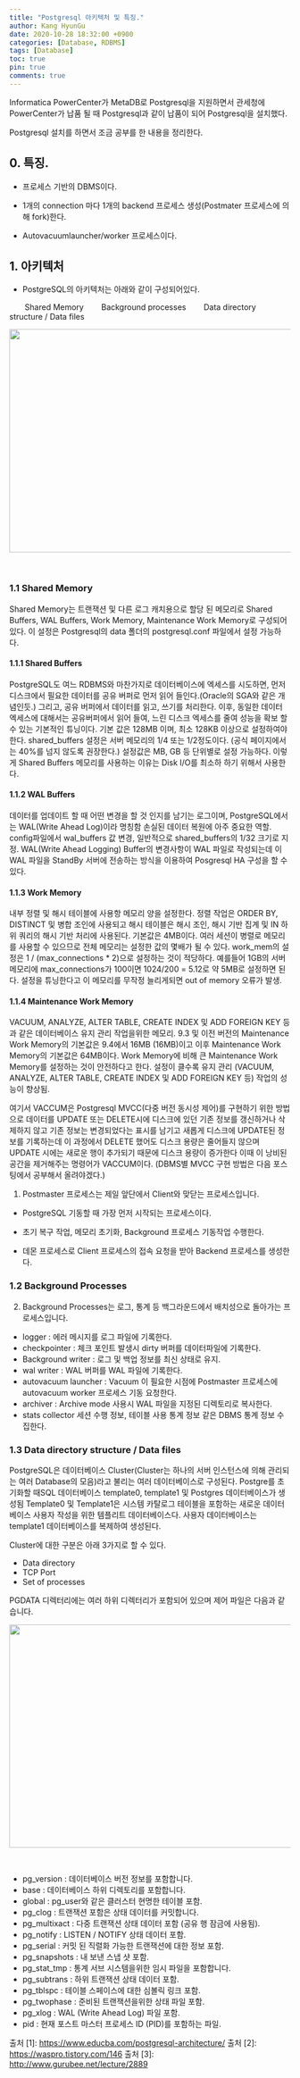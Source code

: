 ```yaml
---
title: "Postgresql 아키텍처 및 특징."
author: Kang HyunGu
date: 2020-10-28 18:32:00 +0900
categories: [Database, RDBMS]
tags: [Database]
toc: true
pin: true
comments: true
---
```

Informatica PowerCenter가 MetaDB로 Postgresql을 지원하면서 관세청에 PowerCenter가 납품 될 때 Postgresql과 같이 납품이 되어 Postgresql을 설치했다.


Postgresql 설치를 하면서 조금 공부를 한 내용을 정리한다.

## 0. 특징.
- 프로세스 기반의 DBMS이다.

- 1개의 connection 마다 1개의 backend 프로세스 생성(Postmater 프로세스에 의해 fork)한다.

- Autovacuumlauncher/worker 프로세스이다.

## 1. 아키텍처
- PostgreSQL의 아키텍처는 아래와 같이 구성되어있다.


&nbsp;&nbsp;&nbsp;&nbsp;&nbsp;&nbsp;&nbsp;Shared Memory
&nbsp;&nbsp;&nbsp;&nbsp;&nbsp;&nbsp;&nbsp;Background processes
&nbsp;&nbsp;&nbsp;&nbsp;&nbsp;&nbsp;&nbsp;Data directory structure / Data files

<p align="center"><img src="{{site.url}}/img/posts/2020-10-28-Postgresql 아키텍처 및 특징/PostgreSQL-Architecture1.jpg" width="600" height="400"></p>
<br/>

### 1.1 Shared Memory
Shared Memory는 트랜잭션 및 다른 로그 캐치용으로 할당 된 메모리로 Shared Buffers, WAL Buffers, Work Memory, Maintenance Work Memory로 구성되어있다.
이 설정은 Postgresql의 data 폴더의 postgresql.conf 파일에서 설정 가능하다.

#### 1.1.1 Shared Buffers
PostgreSQL도 여느 RDBMS와 마찬가지로 데이터베이스에 엑세스를 시도하면, 먼저 디스크에서 필요한 데이터를 공유 버퍼로 먼저 읽어 들인다.(Oracle의 SGA와 같은 개념인듯.)  그리고, 공유 버퍼에서 데이터를 읽고, 쓰기를 처리한다. 이후, 동일한 데이터 엑세스에 대해서는 공유버퍼에서 읽어 들여, 느린 디스크 엑세스를 줄여 성능을 확보 할 수 있는 기본적인 튜닝이다.
기본 값은 128MB 이며, 최소 128KB 이상으로 설정하여야 한다.
shared_buffers 설정은 서버 메모리의 1/4 또는 1/2정도이다. (공식 페이지에서는 40%를 넘지 않도록 권장한다.)
설정값은 MB, GB 등 단위별로 설정 가능하다.
이렇게 Shared Buffers 메모리를 사용하는 이유는 Disk I/O를 최소하 하기 위해서 사용한다.

#### 1.1.2 WAL Buffers
데이터를 업데이트 할 때 어떤 변경을 할 것 인지를 남기는 로그이며, PostgreSQL에서는 WAL(Write Ahead Log)이라 명칭함
손실된 데이터 복원에 아주 중요한 역할.
config파일에서 wal_buffers 값 변경, 일반적으로 shared_buffers의 1/32 크기로 지정.
WAL(Write Ahead Logging) Buffer의 변경사항이 WAL 파일로 작성되는데 이 WAL 파일을  StandBy 서버에 전송하는 방식을 이용하여 Posgresql HA 구성을 할 수있다.


#### 1.1.3 Work Memory
내부 정렬 및 해시 테이블에 사용항 메모리 양을 설정한다.
정렬 작업은 ORDER BY, DISTINCT 및 병합 조인에 사용되고 해시 테이블은 해시 조인, 해시 기반 집계 및 IN 하위 쿼리의 해시 기반 처리에 사용된다.
기본값은 4MB이다.
여러 세션이 병렬로 메모리를 사용할 수 있으므로 전체 메모리는 설정한 값의 몇배가 될 수 있다.
work_mem의 설정은 1 / (max_connections * 2)으로 설정하는 것이 적당하다.
예를들어 1GB의 서버 메모리에 max_connections가 100이면 1024/200 = 5.12로 약 5MB로 설정하면 된다.
설정을 튜닝한다고 이 메모리를 무작정 늘리게되면 out of memory 오류가 발생.

#### 1.1.4 Maintenance Work Memory
VACUUM, ANALYZE, ALTER TABLE, CREATE INDEX 및 ADD FOREIGN KEY 등과 같은 데이터베이스 유지 관리 작업을위한 메모리.
9.3 및 이전 버전의 Maintenance Work Memory의 기본값은 9.4에서 16MB (16MB)이고 이후 Maintenance Work Memory의 기본값은 64MB이다.
Work Memory에 비해 큰 Maintenance Work Memory를 설정하는 것이 안전하다고 한다. 설정이 클수록 유지 관리 (VACUUM, ANALYZE, ALTER TABLE, CREATE INDEX 및 ADD FOREIGN KEY 등) 작업의 성능이 향상됨.

여기서 VACCUM은 Postgresql MVCC(다중 버전 동시성 제어)를 구현하기 위한 방법으로 데이터를 UPDATE 또는 DELETE시에 디스크에 있던 기존 정보를 갱신하거나 삭제하지 않고 기존 정보는 변경되었다는 표시를 남기고 새롭게 디스크에 UPDATE된 정보를 기록하는데 이 과정에서 DELETE 했어도 디스크 용량은 줄어들지 않으며 UPDATE 시에는 새로운 행이 추가되기 때문에 디스크 용량이 증가한다 이때 이 낭비된 공간을 제거해주는 명령어가 VACCUM이다.
(DBMS별 MVCC 구현 방법은 다음 포스팅에서 공부해서 올려야겠다.)
1) Postmaster 프로세스는 제일 앞단에서 Client와 맞닫는 프로세스입니다.

- PostgreSQL 기동할 때 가장 먼저 시작되는 프로세스이다.

- 초기 복구 작업, 메모리 초기화, Background 프로세스 기동작업 수행한다.

- 데몬 프로세스로 Client 프로세스의 접속 요청을 받아 Backend 프로세스를 생성한다.


### 1.2 Background Processes
2) Background Processes는 로그, 통계 등 백그라운드에서 배치성으로 돌아가는 프로세스입니다.

- logger : 에러 메시지를 로그 파일에 기록한다.
- checkpointer : 체크 포인트 발생시 dirty 버퍼를 데이터파일에 기록한다.
- Background writer : 로그 및 백업 정보를 최신 상태로 유지.
- wal writer : WAL 버퍼를 WAL 파일에 기록한다.
- autovacuum launcher : Vacuum 이 필요한 시점에 Postmaster 프로세스에 autovacuum worker 프로세스 기동 요청한다.
- archiver : Archive mode 사용시 WAL 파일을 지정된 디렉토리로 복사한다.
- stats collector 세션 수행 정보, 테이블 사용 통계 정보 같은 DBMS 통계 정보 수집한다.

### 1.3 Data directory structure / Data files
PostgreSQL은 데이터베이스 Cluster(Cluster는 하나의 서버 인스턴스에 의해 관리되는 여러 Database의 모음)라고 불리는 여러 데이터베이스로 구성된다. Postgre를 초기화할 때SQL 데이터베이스 template0, template1 및 Postgres 데이터베이스가 생성됨
Template0 및 Template1은 시스템 카탈로그 테이블을 포함하는 새로운 데이터베이스 사용자 작성을 위한 템플리트 데이터베이스다.
사용자 데이터베이스는 template1 데이터베이스를 복제하여 생성된다.

Cluster에 대한 구분은 아래 3가지로 할 수 있다.
- Data directory
- TCP Port
- Set of processes

PGDATA 디렉터리에는 여러 하위 디렉터리가 포함되어 있으며 제어 파일은 다음과 같습니다.

<p align="center"><img src="{{site.url}}/img/posts/2020-10-28-Postgresql 아키텍처 및 특징/PostgreSQL-Architecture2.jpg" width="600" height="400"></p>
<br/>

- pg_version : 데이터베이스 버전 정보를 포함합니다.
- base : 데이터베이스 하위 디렉토리를 포함합니다.
- global : pg_user와 같은 클러스터 현명한 테이블 포함.
- pg_clog : 트랜잭션 포함은 상태 데이터를 커밋합니다.
- pg_multixact : 다중 트랜잭션 상태 데이터 포함 (공유 행 잠금에 사용됨).
- pg_notify :  LISTEN / NOTIFY 상태 데이터 포함.
- pg_serial : 커밋 된 직렬화 가능한 트랜잭션에 대한 정보 포함.
- pg_snapshots :  내 보낸 스냅 샷 포함.
- pg_stat_tmp : 통계 서브 시스템을위한 임시 파일을 포함합니다.
- pg_subtrans : 하위 트랜잭션 상태 데이터 포함.
- pg_tblspc : 테이블 스페이스에 대한 심볼릭 링크 포함.
- pg_twophase :  준비된 트랜잭션을위한 상태 파일 포함.
- pg_xlog :  WAL (Write Ahead Log) 파일 포함.
- pid :  현재 포스트 마스터 프로세스 ID (PID)를 포함하는 파일.

출처 [1]: https://www.educba.com/postgresql-architecture/
출처 [2]: https://waspro.tistory.com/146
출처 [3]: http://www.gurubee.net/lecture/2889
